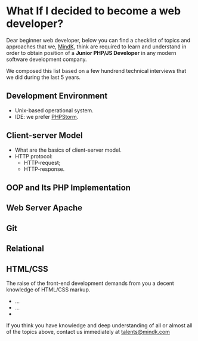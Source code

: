 # What If I decided to become a web developer?

Dear beginner web developer, below you can find a checklist of topics and approaches that we, [MindK](http://www.mindk.com), think are required to learn and understand in order to obtain position of a **Junior PHP/JS Developer** in any modern software development company.

We composed this list based on a few hundrend technical interviews that we did during the last 5 years.

## Development Environment

* Unix-based operational system.
* IDE: we prefer [PHPStorm](https://www.jetbrains.com/phpstorm/).

## Client-server Model

* What are the basics of client-server model.
* HTTP protocol:
  * HTTP-request;
  * HTTP-response.
  

## OOP and Its PHP Implementation


## Web Server Apache

## Git

## Relational

## HTML/CSS

The raise of the front-end development demands from you a decent knowledge of HTML/CSS markup.

* ...
* ...
* 



If you think you have knowledge and deep understanding of all or almost all of the topics above, contact us immediately at [talents@mindk.com](mailto:talents@mindk.com)
